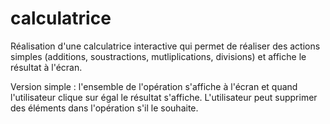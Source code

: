 # calculatrice

Réalisation d'une calculatrice interactive qui permet de réaliser des actions simples (additions,
soustractions, mutliplications, divisions) et affiche le résultat à l'écran.

Version simple : l'ensemble de l'opération s'affiche à l'écran et quand l'utilisateur clique sur égal le
résultat s'affiche. L'utilisateur peut supprimer des éléments dans l'opération s'il le souhaite.


